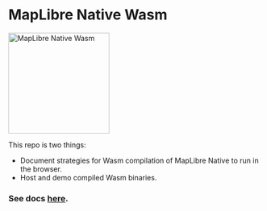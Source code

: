 # MapLibre Native Wasm

<img src="https://github.com/user-attachments/assets/80bdc902-2b83-4cfc-ba96-e8f276513eff" alt="MapLibre Native Wasm" style="width:200px;"/>

This repo is two things:
- Document strategies for Wasm compilation of MapLibre Native to run in the browser.
- Host and demo compiled Wasm binaries.

### See docs [here](https://birkskyum.github.io/maplibre-native-wasm/).

